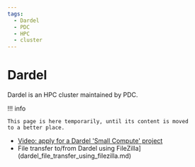 ```yaml
---
tags:
  - Dardel
  - PDC
  - HPC
  - cluster
---
```


# Dardel

Dardel is an HPC cluster maintained by PDC.

!!! info

    This page is here temporarily, until its content is moved
    to a better place.

- [Video: apply for a Dardel 'Small Compute' project](https://youtu.be/q_GHH1RF-Kg)
- File transfer to/from Dardel using FileZilla](dardel_file_transfer_using_filezilla.md)
